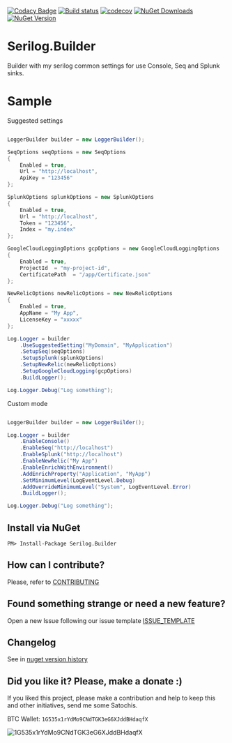 [![Codacy Badge](https://api.codacy.com/project/badge/Grade/f204b3b917ce4c4783feaaaef649e152)](https://www.codacy.com/app/ThiagoBarradas/serilog-builder?utm_source=github.com&amp;utm_medium=referral&amp;utm_content=ThiagoBarradas/serilog-builder&amp;utm_campaign=Badge_Grade)
[![Build status](https://ci.appveyor.com/api/projects/status/3i7oy17vq1p2n5ko/branch/master?svg=true)](https://ci.appveyor.com/project/ThiagoBarradas/serilog-builder/branch/master)
[![codecov](https://codecov.io/gh/ThiagoBarradas/serilog-builder/branch/master/graph/badge.svg)](https://codecov.io/gh/ThiagoBarradas/serilog-builder)
[![NuGet Downloads](https://img.shields.io/nuget/dt/Serilog.Builder.svg)](https://www.nuget.org/packages/Serilog.Builder/)
[![NuGet Version](https://img.shields.io/nuget/v/Serilog.Builder.svg)](https://www.nuget.org/packages/Serilog.Builder/)

# Serilog.Builder

Builder with my serilog common settings for use Console, Seq and Splunk sinks.

# Sample

Suggested settings
```c#

LoggerBuilder builder = new LoggerBuilder();

SeqOptions seqOptions = new SeqOptions
{
    Enabled = true,
    Url = "http://localhost",
    ApiKey = "123456"
};

SplunkOptions splunkOptions = new SplunkOptions
{
    Enabled = true,
    Url = "http://localhost",
    Token = "123456",
    Index = "my.index"
};

GoogleCloudLoggingOptions gcpOptions = new GoogleCloudLoggingOptions
{
    Enabled = true,
    ProjectId  = "my-project-id",
    CertificatePath  = "/app/Certificate.json"
};

NewRelicOptions newRelicOptions = new NewRelicOptions
{
    Enabled = true,
    AppName = "My App",
    LicenseKey = "xxxxx"
}; 

Log.Logger = builder
    .UseSuggestedSetting("MyDomain", "MyApplication")
    .SetupSeq(seqOptions)
    .SetupSplunk(splunkOptions)
    .SetupNewRelic(newRelicOptions)
    .SetupGoogleCloudLogging(gcpOptions)
    .BuildLogger();

Log.Logger.Debug("Log something");

```

Custom mode
```c#

LoggerBuilder builder = new LoggerBuilder();

Log.Logger = builder
    .EnableConsole()
    .EnableSeq("http://localhost")
    .EnableSplunk("http://localhost")
    .EnableNewRelic("My App")
    .EnableEnrichWithEnvironment()
    .AddEnrichProperty("Application", "MyApp")
    .SetMinimumLevel(LogEventLevel.Debug)
    .AddOverrideMinimumLevel("System", LogEventLevel.Error)
    .BuildLogger();

Log.Logger.Debug("Log something");

```

## Install via NuGet

```
PM> Install-Package Serilog.Builder
```

## How can I contribute?
Please, refer to [CONTRIBUTING](.github/CONTRIBUTING.md)

## Found something strange or need a new feature?
Open a new Issue following our issue template [ISSUE_TEMPLATE](.github/ISSUE_TEMPLATE.md)

## Changelog
See in [nuget version history](https://www.nuget.org/packages/Serilog.Builder)

## Did you like it? Please, make a donate :)

If you liked this project, please make a contribution and help to keep this and other initiatives, send me some Satochis.

BTC Wallet: `1G535x1rYdMo9CNdTGK3eG6XJddBHdaqfX`

![1G535x1rYdMo9CNdTGK3eG6XJddBHdaqfX](https://i.imgur.com/mN7ueoE.png)
